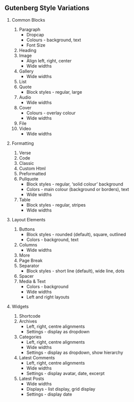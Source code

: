 ## Gutenberg Style Variations

1. Common Blocks
    1. Paragraph
        * Dropcap
        * Colours - background, text
        * Font Size
    2. Heading
    3. Image
        * Align left, right, center
        * Wide widths
    4. Gallery
        * Wide widths
    5. List
    6. Quote
        * Block styles - regular, large
    7. Audio
        * Wide widths
    8. Cover
        * Colours - overlay colour
        * Wide widths
    9. File
    10. Video
        * Wide widths

2. Formatting
    1. Verse
    2. Code
    3. Classic
    4. Custom Html
    5. Preformatted
    6. Pullquote
        * Block styles - regular, ‘solid colour’ background
        * Colors - main colour (background or borders), text
        * Wide widths
    7. Table
        * Block styles - regular, stripes
        * Wide widths

3. Layout Elements
    1. Buttons
        * Block styles - rounded (default), square, outlined
        * Colors - background, text
    2. Columns
        * Wide widths
    3. More
    4. Page Break
    5. Separator
        * Block styles - short line (default), wide line, dots
    6. Spacer
    7. Media & Text
        * Colors - background
        * Wide widths
        * Left and right layouts

4. Widgets
    1. Shortcode
    2. Archives
        * Left, right, centre alignments
        * Settings - display as dropdown
    3. Categories
        * Left, right, centre alignments
        * Wide widths
        * Settings - display as dropdown, show hierarchy
    4. Latest Comments
        * Left, right, centre alignments
        * Wide widths
        * Settings - display avatar, date, excerpt
    5. Latest Posts
        * Wide widths
        * Displays - list display, grid display
        * Settings - display date


